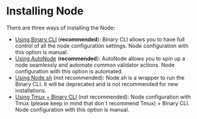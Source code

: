 # Installing Node

There are three ways of installing the Node:

* [Using Binary CLI](setup-node/using-binary-cli.md) \(**recommended**\): Binary CLI allows you to have full control of all the node configuration settings. Node configuration with this option is manual.
* [Using AutoNode](https://docs.harmony.one/home/validators/under-construction/installing-node/using-autonode/install-and-run) \(**recommended**\): AutoNode allows you to spin up a node seamlessly and automate common validator actions. Node configuration with this option is automated.
* [Using Node.sh](https://docs.harmony.one/home/validators/under-construction/installing-node/using-node.sh) \(not recommended\): Node.sh is a wrapper to run the Binary CLI. It will be deprecated and is not recommended for new installations.
* [Using Tmux + Binary CLI](https://docs.harmony.one/home/validators/under-construction/installing-node/using-tmux-+-binary-cli) \(not recommended\): Node configuration with Tmux \(please keep in mind that don´t recommend Tmux\) + Binary CLI. Node configuration with this option is manual.



